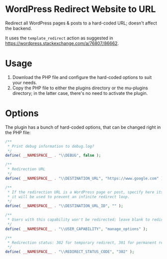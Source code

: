 # WordPress Redirect Website to URL

Redirect all WordPress pages & posts to a hard-coded URL; doesn't affect the backend.

It uses the `template_redirect` action as suggested in https://wordpress.stackexchange.com/a/76807/86662.

# Usage

1. Download the PHP file and configure the hard-coded options to suit your needs.
2. Copy the PHP file to either the plugins directory or the mu-plugins directory; in the latter case, there's no need to activate the plugin.

# Options

The plugin has a bunch of hard-coded options, that can be changed right in the PHP file:

```php
/**
 * Print debug information to debug.log?
 */
define( __NAMESPACE__ . "\\DEBUG", false );

/**
 * Redirection URL
 */
define( __NAMESPACE__ . "\\DESTINATION_URL", "https://www.google.com" );

/**
 * If the redirection URL is a WordPress page or post, specify here its WordPress ID;
 * it will be used to prevent an infinite redirect loop.
 */
define( __NAMESPACE__ . "\\DESTINATION_URL_ID", "" );

/**
 * Users with this capability won't be redirected; leave blank to redirect everybody.
 */
define( __NAMESPACE__ . "\\USER_CAPABILITY", "manage_options" );

/**
 * Redirection status: 302 for temporary redirect, 301 for permanent redirect.
 */
define( __NAMESPACE__ . "\\REDIRECT_STATUS_CODE", "302" );
```
